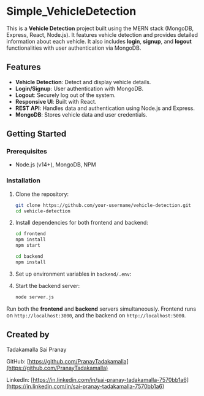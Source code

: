# Simple_VehicleDetection

This is a **Vehicle Detection** project built using the MERN stack (MongoDB, Express, React, Node.js). It features vehicle detection and provides detailed information about each vehicle. It also includes **login**, **signup**, and **logout** functionalities with user authentication via MongoDB.

## Features

- **Vehicle Detection**: Detect and display vehicle details.
- **Login/Signup**: User authentication with MongoDB.
- **Logout**: Securely log out of the system.
- **Responsive UI**: Built with React.
- **REST API**: Handles data and authentication using Node.js and Express.
- **MongoDB**: Stores vehicle data and user credentials.

## Getting Started

### Prerequisites

- Node.js (v14+), MongoDB, NPM

### Installation

1. Clone the repository:

    ```bash
    git clone https://github.com/your-username/vehicle-detection.git
    cd vehicle-detection
    ```

2. Install dependencies for both frontend and backend:

    ```bash
    cd frontend
    npm install
    npm start
    ```

    ```bash
    cd backend
    npm install
    ```

3. Set up environment variables in `backend/.env`:

4. Start the backend server:

    ```bash
    node server.js
    ```

Run both the **frontend** and **backend** servers simultaneously. Frontend runs on `http://localhost:3000`, and the backend on `http://localhost:5000`.

## Created by

Tadakamalla Sai Pranay  


GitHub: [https://github.com/PranayTadakamalla](https://github.com/PranayTadakamalla)  


LinkedIn: [https://in.linkedin.com/in/sai-pranay-tadakamalla-7570bb1a6](https://in.linkedin.com/in/sai-pranay-tadakamalla-7570bb1a6)
